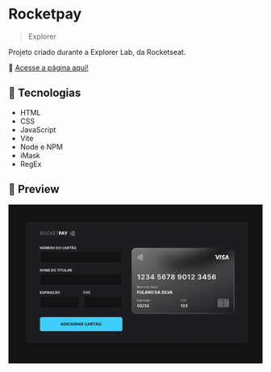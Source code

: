 # Rocketpay

> Explorer

Projeto criado durante a Explorer Lab, da Rocketseat.

🔗 [Acesse a página aqui!](https://rocketseat-explorer-rocketpay.vercel.app)

## 🚀 Tecnologias

-   HTML
-   CSS
-   JavaScript
-   Vite
-   Node e NPM
-   iMask
-   RegEx

## 📸 Preview

![preview](./.github/preview.png)
